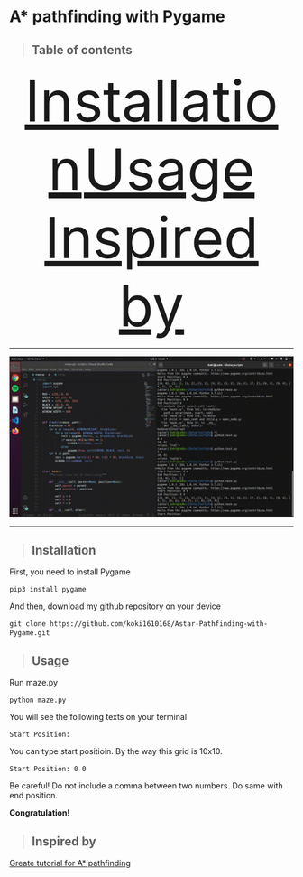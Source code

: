 # A* pathfinding with Pygame

>## Table of contents
<p align="center">
<a href="#installation" style="font-size: 100px">Installation</a>
<a href="#usage" style="font-size: 100px">Usage</a>
<a href="#inspired-by" style="font-size: 100px">Inspired by</a>
</p>

***

![A* Pathfinding](./video.gif)

***
<a name="install"></a>
>## Installation

First, you need to install Pygame
```
pip3 install pygame
```
And then, download my github repository on your device
```
git clone https://github.com/koki1610168/Astar-Pathfinding-with-Pygame.git
```
<a name="usage"></a>
>## Usage
Run maze.py
```
python maze.py
```
You will see the following texts on your terminal
```
Start Position: 
```
You can type start positioin. By the way this grid is 10x10. 
```
Start Position: 0 0
```
Be careful! Do not include a comma between two numbers.
Do same with end position.

**Congratulation!**

<a name="inspired"></a>
>## Inspired by

[Greate tutorial for A* pathfinding](https://medium.com/@nicholas.w.swift/easy-a-star-pathfinding-7e6689c7f7b2)

